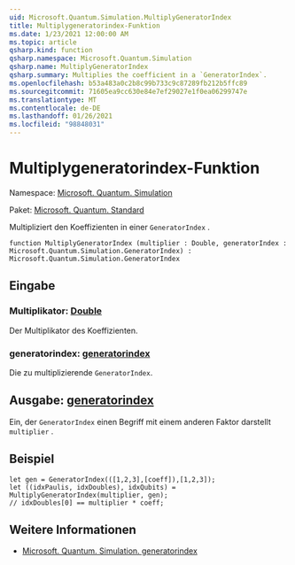 ```yaml
---
uid: Microsoft.Quantum.Simulation.MultiplyGeneratorIndex
title: Multiplygeneratorindex-Funktion
ms.date: 1/23/2021 12:00:00 AM
ms.topic: article
qsharp.kind: function
qsharp.namespace: Microsoft.Quantum.Simulation
qsharp.name: MultiplyGeneratorIndex
qsharp.summary: Multiplies the coefficient in a `GeneratorIndex`.
ms.openlocfilehash: b53a483a0c2b8c99b733c9c87289fb212b5ffc89
ms.sourcegitcommit: 71605ea9cc630e84e7ef29027e1f0ea06299747e
ms.translationtype: MT
ms.contentlocale: de-DE
ms.lasthandoff: 01/26/2021
ms.locfileid: "98848031"
---
```

# <a name="multiplygeneratorindex-function"></a>Multiplygeneratorindex-Funktion

Namespace: [Microsoft. Quantum. Simulation](xref:Microsoft.Quantum.Simulation)

Paket: [Microsoft. Quantum. Standard](https://nuget.org/packages/Microsoft.Quantum.Standard)


Multipliziert den Koeffizienten in einer `GeneratorIndex` .

```qsharp
function MultiplyGeneratorIndex (multiplier : Double, generatorIndex : Microsoft.Quantum.Simulation.GeneratorIndex) : Microsoft.Quantum.Simulation.GeneratorIndex
```


## <a name="input"></a>Eingabe

### <a name="multiplier--double"></a>Multiplikator: [Double](xref:microsoft.quantum.lang-ref.double)

Der Multiplikator des Koeffizienten.


### <a name="generatorindex--generatorindex"></a>generatorindex: [generatorindex](xref:Microsoft.Quantum.Simulation.GeneratorIndex)

Die zu multiplizierende `GeneratorIndex`.



## <a name="output--generatorindex"></a>Ausgabe: [generatorindex](xref:Microsoft.Quantum.Simulation.GeneratorIndex)

Ein, der `GeneratorIndex` einen Begriff mit einem anderen Faktor darstellt `multiplier` .

## <a name="example"></a>Beispiel

```qsharp
let gen = GeneratorIndex(([1,2,3],[coeff]),[1,2,3]);
let ((idxPaulis, idxDoubles), idxQubits) = MultiplyGeneratorIndex(multiplier, gen);
// idxDoubles[0] == multiplier * coeff;
```

## <a name="see-also"></a>Weitere Informationen

- [Microsoft. Quantum. Simulation. generatorindex](xref:Microsoft.Quantum.Simulation.GeneratorIndex)